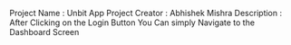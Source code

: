 Project Name : Unbit App
Project Creator : Abhishek Mishra
Description : After Clicking on the Login Button You Can simply Navigate to the Dashboard Screen
